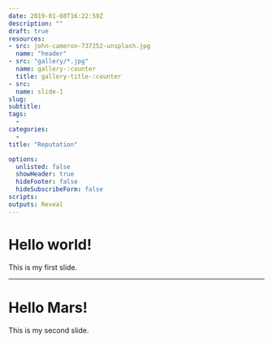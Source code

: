 ```yaml
---
date: 2019-01-08T16:22:59Z
description: ""
draft: true
resources: 
- src: john-cameron-737252-unsplash.jpg
  name: "header"
- src: "gallery/*.jpg"
  name: gallery-:counter
  title: gallery-title-:counter
- src:
  name: slide-1
slug:
subtitle: 
tags: 
  - 
categories: 
  - 
title: "Reputation"

options:
  unlisted: false
  showHeader: true
  hideFooter: false
  hideSubscribeForm: false
scripts:
outputs: Reveal
---
```



# Hello world!

This is my first slide.

---

# Hello Mars!

This is my second slide.